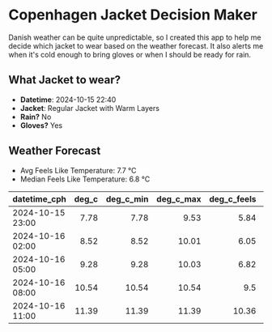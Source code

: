 
# Copenhagen Jacket Decision Maker

Danish weather can be quite unpredictable, so I created this app to help me decide which jacket to wear based on the weather forecast. 
It also alerts me when it's cold enough to bring gloves or when I should be ready for rain.

## What Jacket to wear?

- **Datetime**: 2024-10-15 22:40
- **Jacket**: Regular Jacket with Warm Layers
- **Rain?** No
- **Gloves?** Yes

## Weather Forecast
- Avg Feels Like Temperature: 7.7 °C
- Median Feels Like Temperature: 6.8 °C

| datetime_cph     |   deg_c |   deg_c_min |   deg_c_max |   deg_c_feels | weather   | wind   | rain   |
|:-----------------|--------:|------------:|------------:|--------------:|:----------|:-------|:-------|
| 2024-10-15 23:00 |    7.78 |        7.78 |        9.53 |          5.84 | Clear     | Low    | None   |
| 2024-10-16 02:00 |    8.52 |        8.52 |       10.01 |          6.05 | Clear     | Low    | None   |
| 2024-10-16 05:00 |    9.28 |        9.28 |       10.03 |          6.82 | Clouds    | Low    | None   |
| 2024-10-16 08:00 |   10.54 |       10.54 |       10.54 |          9.5  | Clouds    | High   | None   |
| 2024-10-16 11:00 |   11.39 |       11.39 |       11.39 |         10.36 | Clouds    | High   | None   |
        